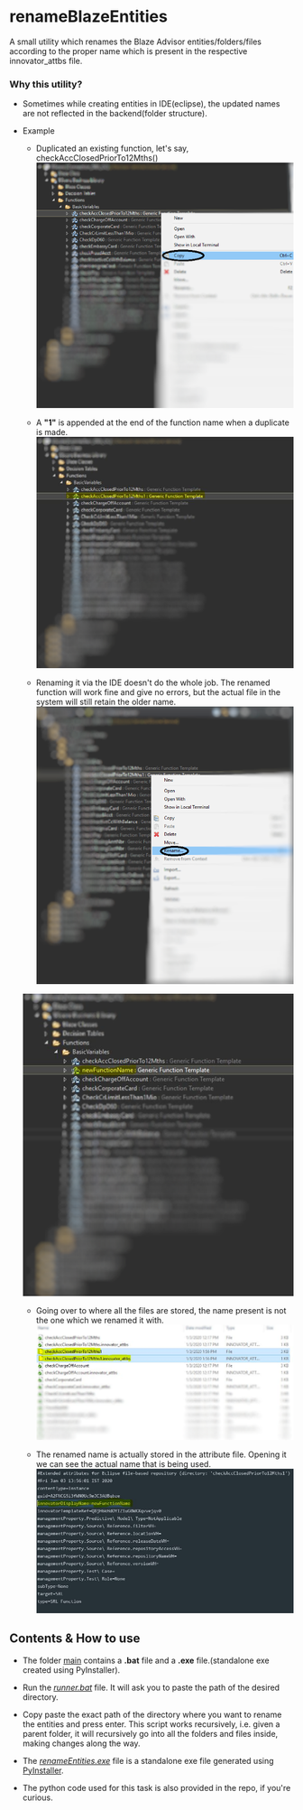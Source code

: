 # renameBlazeEntities
A small utility which renames the Blaze Advisor entities/folders/files according to the proper name which is present in the respective innovator_attbs file.

### Why this utility?
* Sometimes while creating entities in IDE(eclipse), the updated names are not reflected in the backend(folder structure).
* Example
  
  
  * Duplicated an existing function, let's say, checkAccClosedPriorTo12Mths()
  ![screenshot1](images/blazeRenameEntitiesScreenshot11.png)
  
  * A __"1"__ is appended at the end of the function name when a duplicate is made.
  ![screenshot2](images/blazeRenameEntitiesScreenshot22.png)
  
  * Renaming it via the IDE doesn't do the whole job. The renamed function will work fine and give no errors, but the actual file in the system will still retain the older name.
  ![screenshot3](images/blazeRenameEntitiesScreenshot33.png)
  
  ![screenshot4](images/blazeRenameEntitiesScreenshot44.png)
  
  * Going over to where all the files are stored, the name present is not the one which we renamed it with.
  ![screenshot5](images/blazeRenameEntitiesScreenshot55.png)
  
  * The renamed name is actually stored in the attribute file. Opening it we can see the actual name that is being used.
  ![screenshot6](images/blazeRenameEntitiesScreenshot66.png)
  
  
## Contents & How to use
* The folder [main](main) contains a __.bat__ file and a __.exe__ file.(standalone exe created using PyInstaller). 

* Run the [_runner.bat_](main/runner.bat) file. It will ask you to paste the path of the desired directory. 

* Copy paste the exact path of the directory where you want to rename the entities and press enter. This script works recursively, i.e. given a parent folder, it will recursively go into all the folders and files inside, making changes along the way.

* The [_renameEntities.exe_](main/renameEntities.exe) file is a standalone exe file generated using [PyInstaller](https://pypi.org/project/PyInstaller/).

* The python code used for this task is also provided in the repo, if you're curious.
